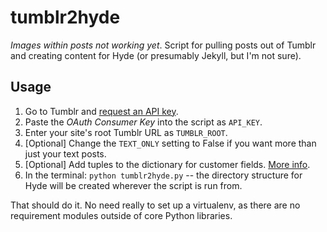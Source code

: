 tumblr2hyde
===========

*Images within posts not working yet*. Script for pulling posts out of Tumblr and creating content for Hyde (or presumably Jekyll, but I'm not sure). 

Usage
-----

1. Go to Tumblr and [request an API key](http://www.tumblr.com/oauth/register). 
2. Paste the *OAuth Consumer Key* into the script as `API_KEY`.
3. Enter your site's root Tumblr URL as `TUMBLR_ROOT`.
4. [Optional] Change the `TEXT_ONLY` setting to False if you want more than just your text posts.
5. [Optional] Add tuples to the dictionary for customer fields. [More info](#custom_fields).
6. In the terminal: `python tumblr2hyde.py` -- the directory structure for Hyde will be created wherever the script is run from.

That should do it. No need really to set up a virtualenv, as there are no requirement modules outside of core Python libraries. 